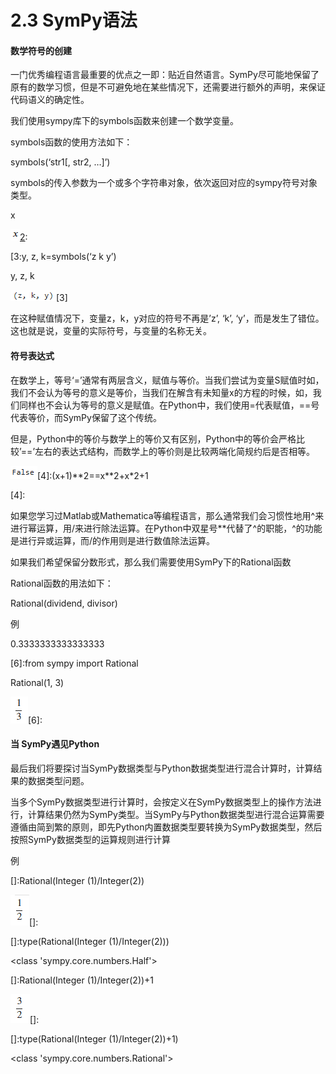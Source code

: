 # 2.3 SymPy语法

#### 数学符号的创建

一门优秀编程语言最重要的优点之一即：贴近自然语言。SymPy尽可能地保留了原有的数学习惯，但是不可避免地在某些情况下，还需要进行额外的声明，来保证代码语义的确定性。

我们使用sympy库下的symbols函数来创建一个数学变量。

symbols函数的使用方法如下：

symbols(‘str1[, str2, …]’)

symbols的传入参数为一个或多个字符串对象，依次返回对应的sympy符号对象类型。

[2]:x=symbols(‘x’)

x

![](media/4f06a5462d4697b5dae2832b8f063140.png)[2]:

[3:y, z, k=symbols(‘z k y’)

y, z, k

![](media/7f89d3ee3c75789d91eebf7806bca8a2.png)[3]

在这种赋值情况下，变量z，k，y对应的符号不再是’z’, ‘k’,
‘y’，而是发生了错位。这也就是说，变量的实际符号，与变量的名称无关。

#### 符号表达式

在数学上，等号‘=’通常有两层含义，赋值与等价。当我们尝试为变量S赋值时如，我们不会认为等号的意义是等价，当我们在解含有未知量x的方程的时候，如，我们同样也不会认为等号的意义是赋值。在Python中，我们使用=代表赋值，==号代表等价，而SymPy保留了这个传统。

但是，Python中的等价与数学上的等价又有区别，Python中的等价会严格比较’==’左右的表达式结构，而数学上的等价则是比较两端化简规约后是否相等。

![](media/381b3d7948021ce973fcb4dd737da488.png)[4]:(x+1)\*\*2==x\*\*2+x\*2+1

[4]:

如果您学习过Matlab或Mathematica等编程语言，那么通常我们会习惯性地用\^来进行幂运算，用/来进行除法运算。在Python中双星号\*\*代替了\^的职能，\^的功能是进行异或运算，而/的作用则是进行数值除法运算。

如果我们希望保留分数形式，那么我们需要使用SymPy下的Rational函数

Rational函数的用法如下：

Rational(dividend, divisor)

例

[5]:1/3

0.3333333333333333

[6]:from sympy import Rational

Rational(1, 3)

![](media/b310c6f1222647f3e55ca0eb66d4cf88.png)[6]:

#### 当 SymPy遇见Python

最后我们将要探讨当SymPy数据类型与Python数据类型进行混合计算时，计算结果的数据类型问题。

当多个SymPy数据类型进行计算时，会按定义在SymPy数据类型上的操作方法进行，计算结果仍然为SymPy类型。当SymPy与Python数据类型进行混合运算需要遵循由简到繁的原则，即先Python内置数据类型要转换为SymPy数据类型，然后按照SymPy数据类型的运算规则进行计算

例

[]:Rational(Integer (1)/Integer(2))

![](media/cf0e66081e3acf1dbd190f77981b6fee.png)[]:

[]:type(Rational(Integer (1)/Integer(2)))

\<class 'sympy.core.numbers.Half'\>

[]:Rational(Integer (1)/Integer(2))+1

![](media/2648451c1f63e9e0dd438c8d912976ea.png)[]:

[]:type(Rational(Integer (1)/Integer(2))+1)

\<class 'sympy.core.numbers.Rational'\>
